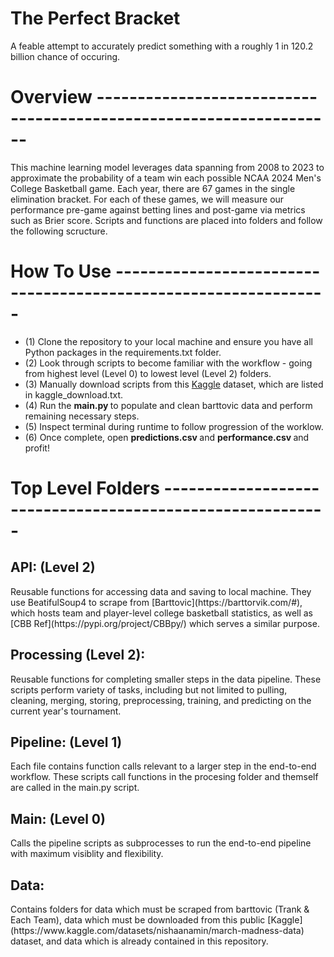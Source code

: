 # The Perfect Bracket

A feable attempt to accurately predict something with a roughly 1 in 120.2 billion chance of occuring.

# Overview -------------------------------------------------------------------
                                

This machine learning model leverages data spanning from 2008 to 2023 to approximate the probability of a team win each possible NCAA 2024 Men's College Basketball game. 
Each year, there are 67 games in the single elimination bracket. For each of these games, we will measure our performance pre-game against betting lines and post-game via
metrics such as Brier score. Scripts and functions are placed into folders and follow the following scructure. </p2>

# How To Use ----------------------------------------------------------------

* (1) Clone the repository to your local machine and ensure you have all Python packages in the requirements.txt folder.
* (2) Look through scripts to become familiar with the workflow - going from highest level (Level 0) to lowest level (Level 2) folders.
* (3) Manually download scripts from this [Kaggle](https://www.kaggle.com/datasets/nishaanamin/march-madness-data) dataset, which are listed in kaggle_download.txt.
* (4) Run the <b> main.py </b> to populate and clean barttovic data and perform remaining necessary steps.
* (5) Inspect terminal during runtime to follow progression of the worklow.
* (6) Once complete, open <b> predictions.csv </b> and <b> performance.csv </b> and profit!

# Top Level Folders ----------------------------------------------------------
                                                                      
<h2> API: (Level 2) </h2> <p2> Reusable functions for accessing data and saving to local machine. They use BeatifulSoup4 to scrape from [Barttovic](https://barttorvik.com/#),
                which hosts team and player-level college basketball statistics, as well as [CBB Ref](https://pypi.org/project/CBBpy/) which serves a similar purpose.

<h2> Processing (Level 2): </h2> <p2> Reusable functions for completing smaller steps in the data pipeline. These scripts perform variety of tasks, including but not limited to 
                pulling, cleaning, merging, storing, preprocessing, training, and predicting on the current year's tournament. </p2>

<h2> Pipeline: (Level 1) </h2> <p2> Each file contains function calls relevant to a larger step in the end-to-end workflow. These scripts call functions in the procesing folder 
                and themself are called in the main.py script. </p2>
                
<h2> Main: (Level 0) </h2> <p2> Calls the pipeline scripts as subprocesses to run the end-to-end pipeline with maximum visiblity and flexibility. </p2>

<h2> Data: </h2> <p2> Contains folders for data which must be scraped from barttovic (Trank & Each Team), data which must be downloaded from this public 
              [Kaggle](https://www.kaggle.com/datasets/nishaanamin/march-madness-data) dataset, and data which is already contained in this repository. </p2>
